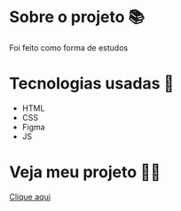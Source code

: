 # Sobre o projeto 📚
Foi feito como forma de estudos

# Tecnologias usadas 🤖
* HTML
* CSS
* Figma
* JS

# Veja meu projeto ✌🏼️
[Clique aqui](https://gzmartins.github.io/alura-midi/)
